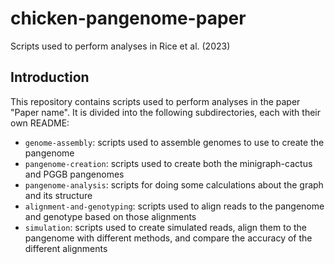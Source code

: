 # chicken-pangenome-paper
Scripts used to perform analyses in Rice et al. (2023)

## Introduction
This repository contains scripts used to perform analyses in the paper
"Paper name". It is divided into the following subdirectories, each with their
own README:

* `genome-assembly`: scripts used to assemble genomes to use to create the
  pangenome
* `pangenome-creation`: scripts used to create both the minigraph-cactus and
  PGGB pangenomes
* `pangenome-analysis`: scripts for doing some calculations about the graph and
  its structure
* `alignment-and-genotyping`: scripts used to align reads to the pangenome and
  genotype based on those alignments
* `simulation`: scripts used to create simulated reads, align them to the
  pangenome with different methods, and compare the accuracy of the different
  alignments
